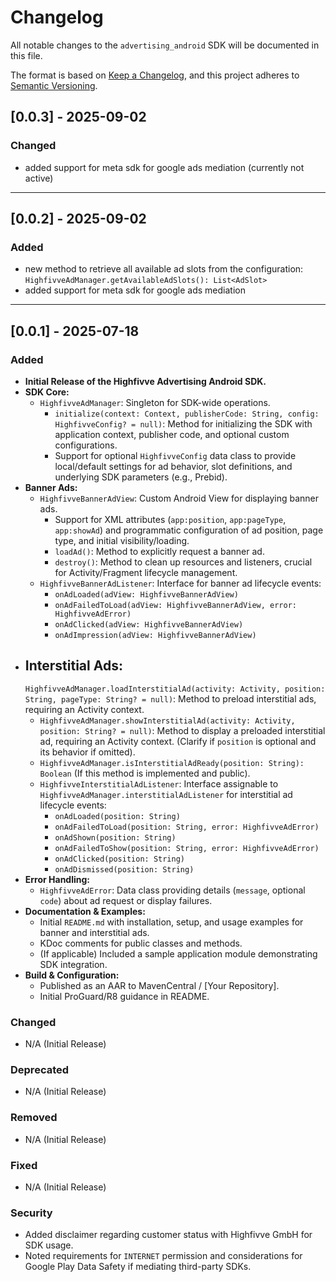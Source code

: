 # Changelog

All notable changes to the `advertising_android` SDK will be documented in this file.

The format is based on [Keep a Changelog](https://keepachangelog.com/en/1.0.0/),
and this project adheres to [Semantic Versioning](https://semver.org/spec/v2.0.0.html).
## [0.0.3] - 2025-09-02

### Changed

- added support for meta sdk for google ads mediation (currently not active)

___


## [0.0.2] - 2025-09-02

### Added

- new method to retrieve all available ad slots from the configuration:
  `HighfivveAdManager.getAvailableAdSlots(): List<AdSlot>`
- added support for meta sdk for google ads mediation

___

## [0.0.1] - 2025-07-18

### Added

- **Initial Release of the Highfivve Advertising Android SDK.**
- **SDK Core:**
    - `HighfivveAdManager`: Singleton for SDK-wide operations.
        - `initialize(context: Context, publisherCode: String, config: HighfivveConfig? = null)`:
          Method for initializing the SDK with application context, publisher code, and optional
          custom configurations.
        - Support for optional `HighfivveConfig` data class to provide local/default settings for ad
          behavior, slot definitions, and underlying SDK parameters (e.g., Prebid).
- **Banner Ads:**
    - `HighfivveBannerAdView`: Custom Android View for displaying banner ads.
        - Support for XML attributes (`app:position`, `app:pageType`, `app:showAd`) and programmatic
          configuration of ad position, page type, and initial visibility/loading.
        - `loadAd()`: Method to explicitly request a banner ad.
        - `destroy()`: Method to clean up resources and listeners, crucial for Activity/Fragment
          lifecycle management.
    - `HighfivveBannerAdListener`: Interface for banner ad lifecycle events:
        - `onAdLoaded(adView: HighfivveBannerAdView)`
        - `onAdFailedToLoad(adView: HighfivveBannerAdView, error: HighfivveAdError)`
        - `onAdClicked(adView: HighfivveBannerAdView)`
        - `onAdImpression(adView: HighfivveBannerAdView)`
- **Interstitial Ads:**
    -
    `HighfivveAdManager.loadInterstitialAd(activity: Activity, position: String, pageType: String? = null)`:
    Method to preload interstitial ads, requiring an Activity context.
    - `HighfivveAdManager.showInterstitialAd(activity: Activity, position: String? = null)`: Method
      to display a preloaded interstitial ad, requiring an Activity context. (Clarify if `position`
      is optional and its behavior if omitted).
    - `HighfivveAdManager.isInterstitialAdReady(position: String): Boolean` (If this method is
      implemented and public).
    - `HighfivveInterstitialAdListener`: Interface assignable to
      `HighfivveAdManager.interstitialAdListener` for interstitial ad lifecycle events:
        - `onAdLoaded(position: String)`
        - `onAdFailedToLoad(position: String, error: HighfivveAdError)`
        - `onAdShown(position: String)`
        - `onAdFailedToShow(position: String, error: HighfivveAdError)`
        - `onAdClicked(position: String)`
        - `onAdDismissed(position: String)`
- **Error Handling:**
    - `HighfivveAdError`: Data class providing details (`message`, optional `code`) about ad request
      or display failures.
- **Documentation & Examples:**
    - Initial `README.md` with installation, setup, and usage examples for banner and interstitial
      ads.
    - KDoc comments for public classes and methods.
    - (If applicable) Included a sample application module demonstrating SDK integration.
- **Build & Configuration:**
    - Published as an AAR to MavenCentral / [Your Repository].
    - Initial ProGuard/R8 guidance in README.

### Changed

- N/A (Initial Release)

### Deprecated

- N/A (Initial Release)

### Removed

- N/A (Initial Release)

### Fixed

- N/A (Initial Release)

### Security

- Added disclaimer regarding customer status with Highfivve GmbH for SDK usage.
- Noted requirements for `INTERNET` permission and considerations for Google Play Data Safety if
  mediating third-party SDKs.

